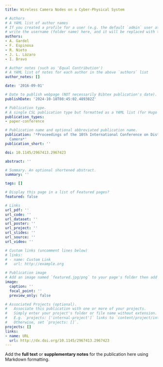 ```yaml
---
title: Wireless Camera Nodes on a Cyber-Physical System

# Authors
# A YAML list of author names
# If you created a profile for a user (e.g. the default `admin` user at `content/authors/admin/`), 
# write the username (folder name) here, and it will be replaced with their full name and linked to their profile.
authors:
- A. Gardel
- F. Espinosa
- R. Nieto
- J. L. Lázaro
- I. Bravo

# Author notes (such as 'Equal Contribution')
# A YAML list of notes for each author in the above `authors` list
author_notes: []

date: '2016-09-01'

# Date to publish webpage (NOT necessarily Bibtex publication's date).
publishDate: '2024-10-18T08:45:02.489382Z'

# Publication type.
# A single CSL publication type but formatted as a YAML list (for Hugo requirements).
publication_types:
- paper-conference

# Publication name and optional abbreviated publication name.
publication: '*Proceedings of the 10th International Conference on Distributed Smart
  Camera*'
publication_short: ''

doi: 10.1145/2967413.2967423

abstract: ''

# Summary. An optional shortened abstract.
summary: ''

tags: []

# Display this page in a list of Featured pages?
featured: false

# Links
url_pdf: ''
url_code: ''
url_dataset: ''
url_poster: ''
url_project: ''
url_slides: ''
url_source: ''
url_video: ''

# Custom links (uncomment lines below)
# links:
# - name: Custom Link
#   url: http://example.org

# Publication image
# Add an image named `featured.jpg/png` to your page's folder then add a caption below.
image:
  caption: ''
  focal_point: ''
  preview_only: false

# Associated Projects (optional).
#   Associate this publication with one or more of your projects.
#   Simply enter your project's folder or file name without extension.
#   E.g. `projects: ['internal-project']` links to `content/project/internal-project/index.md`.
#   Otherwise, set `projects: []`.
projects: []
links:
- name: URL
  url: http://dx.doi.org/10.1145/2967413.2967423
---
```


Add the **full text** or **supplementary notes** for the publication here using Markdown formatting.
